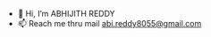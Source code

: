 - 👋 Hi, I’m ABHIJITH REDDY
- 📫 Reach me thru mail abi.reddy8055@gmail.com

<!---
ABHIJITHREDDY1/ABHIJITHREDDY1 is a ✨ special ✨ repository because its `README.md` (this file) appears on your GitHub profile.
You can click the Preview link to take a look at your changes.
--->
